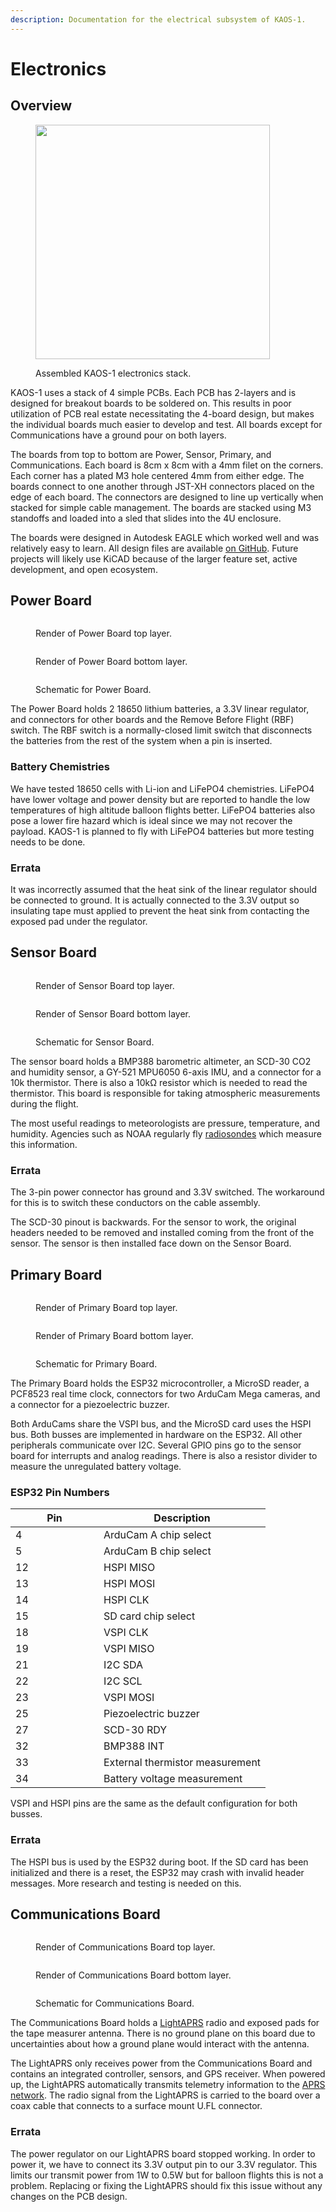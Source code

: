```yaml
---
description: Documentation for the electrical subsystem of KAOS-1.
---
```


# Electronics

## Overview

<figure><img src="../../../.gitbook/assets/IMG_2754.jpg" alt="" width="375"><figcaption><p>Assembled KAOS-1 electronics stack.</p></figcaption></figure>

KAOS-1 uses a stack of 4 simple PCBs. Each PCB has 2-layers and is designed for breakout boards to be soldered on. This results in poor utilization of PCB real estate necessitating the 4-board design, but makes the individual boards much easier to develop and test. All boards except for Communications have a ground pour on both layers.

The boards from top to bottom are Power, Sensor, Primary, and Communications. Each board is 8cm x 8cm with a 4mm filet on the corners. Each corner has a plated M3 hole centered 4mm from either edge. The boards connect to one another through JST-XH connectors placed on the edge of each board. The connectors are designed to line up vertically when stacked for simple cable management. The boards are stacked using M3 standoffs and loaded into a sled that slides into the 4U enclosure.

The boards were designed in Autodesk EAGLE which worked well and was relatively easy to learn. All design files are available [on GitHub](https://github.com/UCF-Knights-Satellite-Club/KAOS-1/tree/main/flight/electronics). Future projects will likely use KiCAD because of the larger feature set, active development, and open ecosystem.

## Power Board

<div><figure><img src="../../../.gitbook/assets/PowerBoardFront.png" alt=""><figcaption><p>Render of Power Board top layer.</p></figcaption></figure> <figure><img src="../../../.gitbook/assets/PowerBoardBack.png" alt=""><figcaption><p>Render of Power Board bottom layer.</p></figcaption></figure></div>

<figure><img src="../../../.gitbook/assets/PB.png" alt=""><figcaption><p>Schematic for Power Board.</p></figcaption></figure>

The Power Board holds 2 18650 lithium batteries, a 3.3V linear regulator, and connectors for other boards and the Remove Before Flight (RBF) switch. The RBF switch is a normally-closed limit switch that disconnects the batteries from the rest of the system when a pin is inserted.

### Battery Chemistries

We have tested 18650 cells with Li-ion and LiFePO4 chemistries. LiFePO4 have lower voltage and power density but are reported to handle the low temperatures of high altitude balloon flights better. LiFePO4 batteries also pose a lower fire hazard which is ideal since we may not recover the payload. KAOS-1 is planned to fly with LiFePO4 batteries but more testing needs to be done.

### Errata

It was incorrectly assumed that the heat sink of the linear regulator should be connected to ground. It is actually connected to the 3.3V output so insulating tape must applied to prevent the heat sink from contacting the exposed pad under the regulator.

## Sensor Board

<div><figure><img src="../../../.gitbook/assets/SensorBoardFront.png" alt=""><figcaption><p>Render of Sensor Board top layer.</p></figcaption></figure> <figure><img src="../../../.gitbook/assets/SensorBoardBack.png" alt=""><figcaption><p>Render of Sensor Board bottom layer.</p></figcaption></figure></div>

<figure><img src="../../../.gitbook/assets/SB.png" alt=""><figcaption><p>Schematic for Sensor Board.</p></figcaption></figure>

The sensor board holds a BMP388 barometric altimeter, an SCD-30 CO2 and humidity sensor, a GY-521 MPU6050 6-axis IMU, and a connector for a 10k thermistor. There is also a 10kΩ resistor which is needed to read the thermistor. This board is responsible for taking atmospheric measurements during the flight.

The most useful readings to meteorologists are pressure, temperature, and humidity. Agencies such as NOAA regularly fly [radiosondes](https://www.noaa.gov/jetstream/upperair/radiosondes) which measure this information.

### Errata

The 3-pin power connector has ground and 3.3V switched. The workaround for this is to switch these conductors on the cable assembly.

The SCD-30 pinout is backwards. For the sensor to work, the original headers needed to be removed and installed coming from the front of the sensor. The sensor is then installed face down on the Sensor Board.

## Primary Board

<div><figure><img src="../../../.gitbook/assets/PrimaryBoardFront.png" alt=""><figcaption><p>Render of Primary Board top layer.</p></figcaption></figure> <figure><img src="../../../.gitbook/assets/PrimaryBoardBack.png" alt=""><figcaption><p>Render of Primary Board bottom layer.</p></figcaption></figure></div>

<figure><img src="../../../.gitbook/assets/PRB.png" alt=""><figcaption><p>Schematic for Primary Board.</p></figcaption></figure>

The Primary Board holds the ESP32 microcontroller, a MicroSD reader, a PCF8523 real time clock, connectors for two ArduCam Mega cameras, and a connector for a piezoelectric buzzer.

Both ArduCams share the VSPI bus, and the MicroSD card uses the HSPI bus. Both busses are implemented in hardware on the ESP32. All other peripherals communicate over I2C. Several GPIO pins go to the sensor board for interrupts and analog readings. There is also a resistor divider to measure the unregulated battery voltage.

### ESP32 Pin Numbers

<table data-full-width="true"><thead><tr><th width="125">Pin</th><th>Description</th></tr></thead><tbody><tr><td>4</td><td>ArduCam A chip select</td></tr><tr><td>5</td><td>ArduCam B chip select</td></tr><tr><td>12</td><td>HSPI MISO</td></tr><tr><td>13</td><td>HSPI MOSI</td></tr><tr><td>14</td><td>HSPI CLK</td></tr><tr><td>15</td><td>SD card chip select</td></tr><tr><td>18</td><td>VSPI CLK</td></tr><tr><td>19</td><td>VSPI MISO</td></tr><tr><td>21</td><td>I2C SDA</td></tr><tr><td>22</td><td>I2C SCL</td></tr><tr><td>23</td><td>VSPI MOSI</td></tr><tr><td>25</td><td>Piezoelectric buzzer</td></tr><tr><td>27</td><td>SCD-30 RDY</td></tr><tr><td>32</td><td>BMP388 INT</td></tr><tr><td>33</td><td>External thermistor measurement</td></tr><tr><td>34</td><td>Battery voltage measurement</td></tr></tbody></table>

VSPI and HSPI pins are the same as the default configuration for both busses.

### Errata

The HSPI bus is used by the ESP32 during boot. If the SD card has been initialized and there is a reset, the ESP32 may crash with invalid header messages. More research and testing is needed on this.

## Communications Board

<div><figure><img src="../../../.gitbook/assets/CommunicationBoardFront.png" alt=""><figcaption><p>Render of Communications Board top layer.</p></figcaption></figure> <figure><img src="../../../.gitbook/assets/CommunicationBoardBack.png" alt=""><figcaption><p>Render of Communications Board bottom layer.</p></figcaption></figure></div>

<figure><img src="../../../.gitbook/assets/CB (1).png" alt=""><figcaption><p>Schematic for Communications Board.</p></figcaption></figure>

The Communications Board holds a [LightAPRS](https://qrp-labs.com/lightaprs.html) radio and exposed pads for the tape measurer antenna. There is no ground plane on this board due to uncertainties about how a ground plane would interact with the antenna.

The LightAPRS only receives power from the Communications Board and contains an integrated controller, sensors, and GPS receiver. When powered up, the LightAPRS automatically transmits telemetry information to the [APRS network](https://www.aprs.org/). The radio signal from the LightAPRS is carried to the board over a coax cable that connects to a surface mount U.FL connector.

### Errata

The power regulator on our LightAPRS board stopped working. In order to power it, we have to connect its 3.3V output pin to our 3.3V regulator. This limits our transmit power from 1W to 0.5W but for balloon flights this is not a problem. Replacing or fixing the LightAPRS should fix this issue without any changes on the PCB design.

